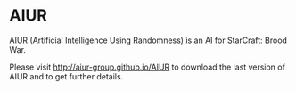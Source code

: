 # AIUR




AIUR (Artificial Intelligence Using Randomness) is an AI for StarCraft: Brood War.

Please visit http://aiur-group.github.io/AIUR to download the last version of AIUR and to get further details.



